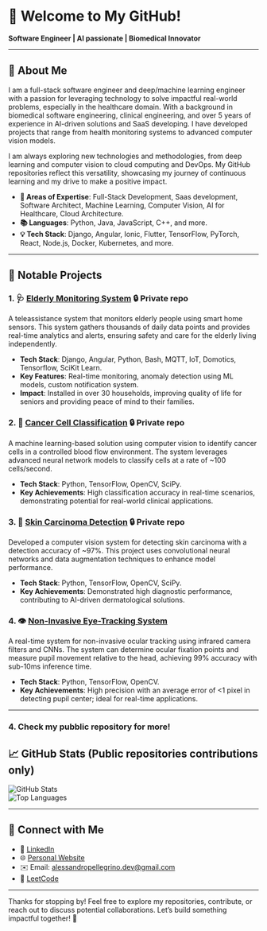 # 👋 Welcome to My GitHub!  
**Software Engineer | AI passionate | Biomedical Innovator**

---

## 🚀 About Me

I am a full-stack software engineer and deep/machine learning engineer with a passion for leveraging technology to solve impactful real-world problems, especially in the healthcare domain. With a background in biomedical software engineering, clinical engineering, and over 5 years of experience in AI-driven solutions and SaaS developing. I have developed projects that range from health monitoring systems to advanced computer vision models.

I am always exploring new technologies and methodologies, from deep learning and computer vision to cloud computing and DevOps. My GitHub repositories reflect this versatility, showcasing my journey of continuous learning and my drive to make a positive impact.

- **🔬 Areas of Expertise**: Full-Stack Development, Saas development, Software Architect, Machine Learning, Computer Vision, AI for Healthcare, Cloud Architecture.
- **📚 Languages**: Python, Java, JavaScript, C++, and more.
- **💡 Tech Stack**: Django, Angular, Ionic, Flutter, TensorFlow, PyTorch, React, Node.js, Docker, Kubernetes, and more.

---

## 💼 Notable Projects

### 1. 🩺 [Elderly Monitoring System](https://bioimed.it/domotia.html) 🔒 Private repo

A teleassistance system that monitors elderly people using smart home sensors. This system gathers thousands of daily data points and provides real-time analytics and alerts, ensuring safety and care for the elderly living independently.

- **Tech Stack**: Django, Angular, Python, Bash, MQTT, IoT, Domotics, Tensorflow, SciKit Learn.
- **Key Features**: Real-time monitoring, anomaly detection using ML models, custom notification system.
- **Impact**: Installed in over 30 households, improving quality of life for seniors and providing peace of mind to their families.

### 2. 🧪 [Cancer Cell Classification](https://bioimed.it/biopia.html) 🔒 Private repo

A machine learning-based solution using computer vision to identify cancer cells in a controlled blood flow environment. The system leverages advanced neural network models to classify cells at a rate of ~100 cells/second.

- **Tech Stack**: Python, TensorFlow, OpenCV, SciPy.
- **Key Achievements**: High classification accuracy in real-time scenarios, demonstrating potential for real-world clinical applications.

### 3. 🔬 [Skin Carcinoma Detection](https://bioimed.it/biopia.html) 🔒 Private repo

Developed a computer vision system for detecting skin carcinoma with a detection accuracy of ~97%. This project uses convolutional neural networks and data augmentation techniques to enhance model performance.

- **Tech Stack**: Python, TensorFlow, OpenCV, SciPy.
- **Key Achievements**: Demonstrated high diagnostic performance, contributing to AI-driven dermatological solutions.

### 4. 👁️ [Non-Invasive Eye-Tracking System](https://github.com/bioimedpellegrino/video-ocular-detection)
A real-time system for non-invasive ocular tracking using infrared camera filters and CNNs. The system can determine ocular fixation points and measure pupil movement relative to the head, achieving 99% accuracy with sub-10ms inference time.

- **Tech Stack**: Python, TensorFlow, OpenCV.
- **Key Achievements**: High precision with an average error of <1 pixel in detecting pupil center; ideal for real-time applications.

---

### 4. Check my pubblic repository for more!

## 📈 GitHub Stats (Public repositories contributions only)

![GitHub Stats](https://github-readme-stats.vercel.app/api?username=bioimedpellegrino&show_icons=true&theme=radical)  
![Top Languages](https://github-readme-stats.vercel.app/api/top-langs/?username=bioimedpellegrino&layout=compact&theme=radical)

---

## 🔗 Connect with Me

- 💼 [LinkedIn](https://www.linkedin.com/in/alessandro-pellegrino-5a54a9136/)
- 🌐 [Personal Website](https://alessandropellegrino.dev/)
- ✉️  Email: alessandropellegrino.dev@gmail.com
- 🔬 [LeetCode](https://leetcode.com/u/bioimedpellegrino/)

---

Thanks for stopping by! Feel free to explore my repositories, contribute, or reach out to discuss potential collaborations. Let’s build something impactful together! 🚀
